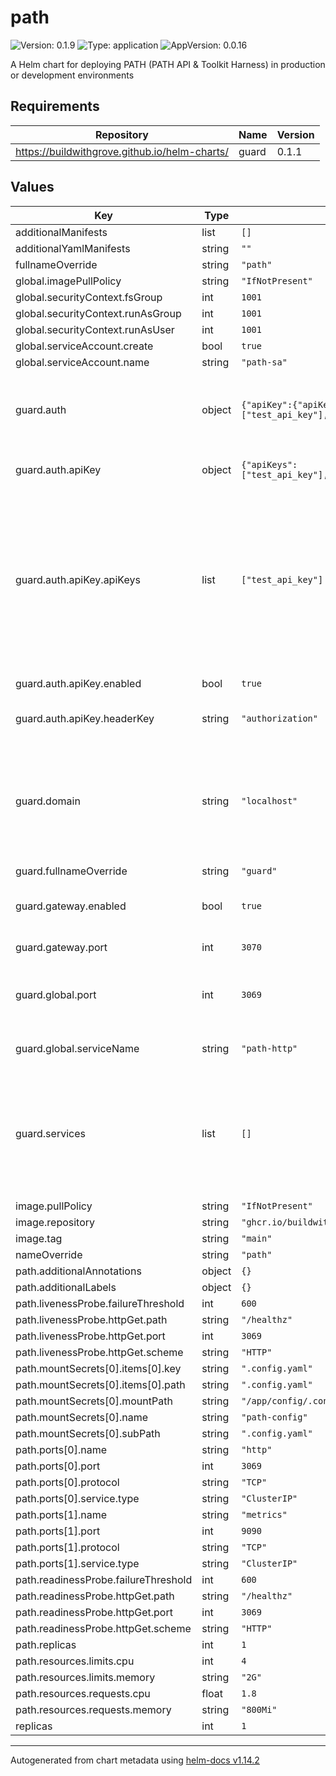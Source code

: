 # path

![Version: 0.1.9](https://img.shields.io/badge/Version-0.1.9-informational?style=flat-square) ![Type: application](https://img.shields.io/badge/Type-application-informational?style=flat-square) ![AppVersion: 0.0.16](https://img.shields.io/badge/AppVersion-0.0.16-informational?style=flat-square)

A Helm chart for deploying PATH (PATH API & Toolkit Harness) in production or development environments

## Requirements

| Repository | Name | Version |
|------------|------|---------|
| https://buildwithgrove.github.io/helm-charts/ | guard | 0.1.1 |

## Values

| Key | Type | Default | Description |
|-----|------|---------|-------------|
| additionalManifests | list | `[]` |  |
| additionalYamlManifests | string | `""` |  |
| fullnameOverride | string | `"path"` |  |
| global.imagePullPolicy | string | `"IfNotPresent"` |  |
| global.securityContext.fsGroup | int | `1001` |  |
| global.securityContext.runAsGroup | int | `1001` |  |
| global.securityContext.runAsUser | int | `1001` |  |
| global.serviceAccount.create | bool | `true` |  |
| global.serviceAccount.name | string | `"path-sa"` |  |
| guard.auth | object | `{"apiKey":{"apiKeys":["test_api_key"],"enabled":true,"headerKey":"authorization"}}` | The type of authorization flow to use. Currently supports `apiKey` and `groveLegacy`. `apiKey` is enabled by default. |
| guard.auth.apiKey | object | `{"apiKeys":["test_api_key"],"enabled":true,"headerKey":"authorization"}` | Configuration for the API key authorization flow. |
| guard.auth.apiKey.apiKeys | list | `["test_api_key"]` | An array of API keys authorized to access the PATH service. A default API key is provided for local development. IMPORTANT: For production deployments, the `apiKeys` field should be overridden with the actual API keys authorized to access the PATH service. |
| guard.auth.apiKey.enabled | bool | `true` | Whether to enable API key authentication. |
| guard.auth.apiKey.headerKey | string | `"authorization"` | The header key to use for API key authentication. |
| guard.domain | string | `"localhost"` | domain will be used for matching HTTPRoutes by subdomain, as defined in the `httproute-subdomain.yaml` template. For example, hostnames will be created for `<SERVICE_ID>.localhost`. |
| guard.fullnameOverride | string | `"guard"` |  |
| guard.gateway.enabled | bool | `true` | Whether to deploy the Envoy Gateway resource (should always be true) |
| guard.gateway.port | int | `3070` | The port that Envoy Gateway will listen on. |
| guard.global.port | int | `3069` | The port that the PATH service runs on in the cluster. This is the port that Envoy Gateway will forward requests to. |
| guard.global.serviceName | string | `"path-http"` | The name of the service that the PATH service is deployed to. |
| guard.services | list | `[]` | List of services that will be routed by Envoy Gateway to the PATH backend. These services will be used to construct HTTPRoutes for each service. All services enabled for a PATH deployment must be listed here. |
| image.pullPolicy | string | `"IfNotPresent"` |  |
| image.repository | string | `"ghcr.io/buildwithgrove/path"` |  |
| image.tag | string | `"main"` |  |
| nameOverride | string | `"path"` |  |
| path.additionalAnnotations | object | `{}` |  |
| path.additionalLabels | object | `{}` |  |
| path.livenessProbe.failureThreshold | int | `600` |  |
| path.livenessProbe.httpGet.path | string | `"/healthz"` |  |
| path.livenessProbe.httpGet.port | int | `3069` |  |
| path.livenessProbe.httpGet.scheme | string | `"HTTP"` |  |
| path.mountSecrets[0].items[0].key | string | `".config.yaml"` |  |
| path.mountSecrets[0].items[0].path | string | `".config.yaml"` |  |
| path.mountSecrets[0].mountPath | string | `"/app/config/.config.yaml"` |  |
| path.mountSecrets[0].name | string | `"path-config"` |  |
| path.mountSecrets[0].subPath | string | `".config.yaml"` |  |
| path.ports[0].name | string | `"http"` |  |
| path.ports[0].port | int | `3069` |  |
| path.ports[0].protocol | string | `"TCP"` |  |
| path.ports[0].service.type | string | `"ClusterIP"` |  |
| path.ports[1].name | string | `"metrics"` |  |
| path.ports[1].port | int | `9090` |  |
| path.ports[1].protocol | string | `"TCP"` |  |
| path.ports[1].service.type | string | `"ClusterIP"` |  |
| path.readinessProbe.failureThreshold | int | `600` |  |
| path.readinessProbe.httpGet.path | string | `"/healthz"` |  |
| path.readinessProbe.httpGet.port | int | `3069` |  |
| path.readinessProbe.httpGet.scheme | string | `"HTTP"` |  |
| path.replicas | int | `1` |  |
| path.resources.limits.cpu | int | `4` |  |
| path.resources.limits.memory | string | `"2G"` |  |
| path.resources.requests.cpu | float | `1.8` |  |
| path.resources.requests.memory | string | `"800Mi"` |  |
| replicas | int | `1` |  |

----------------------------------------------
Autogenerated from chart metadata using [helm-docs v1.14.2](https://github.com/norwoodj/helm-docs/releases/v1.14.2)
